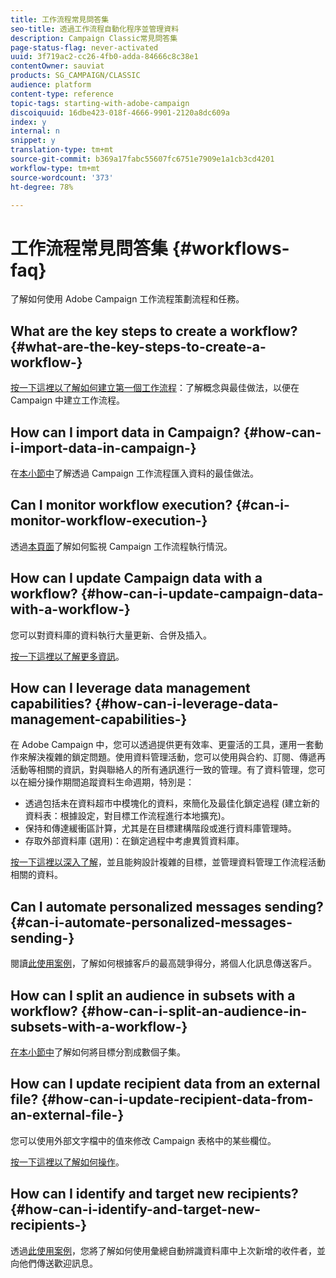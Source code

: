 ```yaml
---
title: 工作流程常見問答集
seo-title: 透過工作流程自動化程序並管理資料
description: Campaign Classic常見問答集
page-status-flag: never-activated
uuid: 3f719ac2-cc26-4fb0-adda-84666c8c38e1
contentOwner: sauviat
products: SG_CAMPAIGN/CLASSIC
audience: platform
content-type: reference
topic-tags: starting-with-adobe-campaign
discoiquuid: 16dbe423-018f-4666-9901-2120a8dc609a
index: y
internal: n
snippet: y
translation-type: tm+mt
source-git-commit: b369a17fabc55607fc6751e7909e1a1cb3cd4201
workflow-type: tm+mt
source-wordcount: '373'
ht-degree: 78%

---
```



# 工作流程常見問答集 {#workflows-faq}

了解如何使用 Adobe Campaign 工作流程策劃流程和任務。

## What are the key steps to create a workflow? {#what-are-the-key-steps-to-create-a-workflow-}

[按一下這裡以了解如何建立第一個工作流程](../../workflow/using/building-a-workflow.md)：了解概念與最佳做法，以便在 Campaign 中建立工作流程。

## How can I import data in Campaign? {#how-can-i-import-data-in-campaign-}

在[本小節中](../../workflow/using/importing-data.md)了解透過 Campaign 工作流程匯入資料的最佳做法。

## Can I monitor workflow execution? {#can-i-monitor-workflow-execution-}

透過[本頁面](../../workflow/using/starting-a-workflow.md)了解如何監視 Campaign 工作流程執行情況。

## How can I update Campaign data with a workflow? {#how-can-i-update-campaign-data-with-a-workflow-}

您可以對資料庫的資料執行大量更新、合併及插入。

[按一下這裡以了解更多資訊](../../workflow/using/update-data.md)。

## How can I leverage data management capabilities? {#how-can-i-leverage-data-management-capabilities-}

在 Adobe Campaign 中，您可以透過提供更有效率、更靈活的工具，運用一套動作來解決複雜的鎖定問題。使用資料管理活動，您可以使用與合約、訂閱、傳遞再活動等相關的資訊，對與聯絡人的所有通訊進行一致的管理。有了資料管理，您可以在細分操作期間追蹤資料生命週期，特別是：

* 透過包括未在資料超市中模塊化的資料，來簡化及最佳化鎖定過程 (建立新的資料表：根據設定，對目標工作流程進行本地擴充)。
* 保持和傳達緩衝區計算，尤其是在目標建構階段或進行資料庫管理時。
* 存取外部資料庫 (選用)：在鎖定過程中考慮異質資料庫。

[按一下這裡以深入了解](../../workflow/using/targeting-data.md#data-management)，並且能夠設計複雜的目標，並管理資料管理工作流程活動相關的資料。

## Can I automate personalized messages sending? {#can-i-automate-personalized-messages-sending-}

閱讀[此使用案例](../../workflow/using/enriching-data.md)，了解如何根據客戶的最高競爭得分，將個人化訊息傳送客戶。

## How can I split an audience in subsets with a workflow? {#how-can-i-split-an-audience-in-subsets-with-a-workflow-}

[在本小節中](../../workflow/using/split.md)了解如何將目標分割成數個子集。

## How can I update recipient data from an external file? {#how-can-i-update-recipient-data-from-an-external-file-}

您可以使用外部文字檔中的值來修改 Campaign 表格中的某些欄位。

[按一下這裡以了解如何操作](../../platform/using/importing-data.md#example--enrich-the-values-with-those-of-an-external-file)。

## How can I identify and target new recipients? {#how-can-i-identify-and-target-new-recipients-}

透過[此使用案例](../../workflow/using/using-aggregates.md)，您將了解如何使用彙總自動辨識資料庫中上次新增的收件者，並向他們傳送歡迎訊息。
